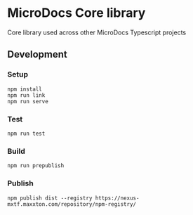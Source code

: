 # MicroDocs Core library
Core library used across other MicroDocs Typescript projects

## Development
### Setup
```
npm install
npm run link
npm run serve
```
### Test
```
npm run test
```
### Build
```
npm run prepublish
```

### Publish
```
npm publish dist --registry https://nexus-mxtf.maxxton.com/repository/npm-registry/
```
